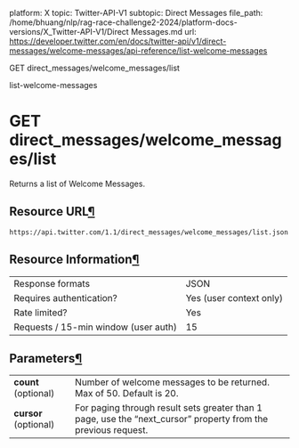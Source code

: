 platform: X
topic: Twitter-API-V1
subtopic: Direct Messages
file_path: /home/bhuang/nlp/rag-race-challenge2-2024/platform-docs-versions/X_Twitter-API-V1/Direct Messages.md
url: https://developer.twitter.com/en/docs/twitter-api/v1/direct-messages/welcome-messages/api-reference/list-welcome-messages

GET direct\_messages/welcome\_messages/list

list-welcome-messages

# GET direct\_messages/welcome\_messages/list

Returns a list of Welcome Messages.

## Resource URL[¶](#resource-url "Permalink to this headline")

`https://api.twitter.com/1.1/direct_messages/welcome_messages/list.json`

## Resource Information[¶](#resource-information "Permalink to this headline")

|     |     |
| --- | --- |
| Response formats | JSON |
| Requires authentication? | Yes (user context only) |
| Rate limited? | Yes |
| Requests / 15-min window (user auth) | 15  |

## Parameters[¶](#parameters "Permalink to this headline")

|     |     |
| --- | --- |
| **count** (optional) | Number of welcome messages to be returned. Max of 50. Default is 20. |
| **cursor** (optional) | For paging through result sets greater than 1 page, use the “next\_cursor” property from the previous request. |